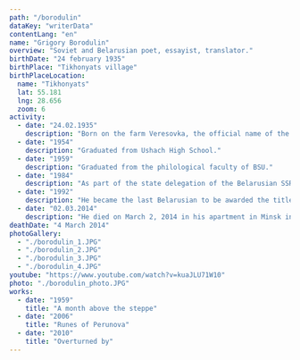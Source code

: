 ```yaml
---
path: "/borodulin"
dataKey: "writerData"
contentLang: "en"
name: "Grigory Borodulin"
overview: "Soviet and Belarusian poet, essayist, translator."
birthDate: "24 february 1935"
birthPlace: "Tikhonyats village"
birthPlaceLocation:
  name: "Tikhonyats"
  lat: 55.181
  lng: 28.656
  zoom: 6
activity:
  - date: "24.02.1935"
    description: "Born on the farm Veresovka, the official name of the farm was 'Gorodok-2' (now it's the north-western outskirts of the village Tikhonyaty, Sorochinskoe village council)."
  - date: "1954"
    description: "Graduated from Ushach High School."
  - date: "1959"
    description: "Graduated from the philological faculty of BSU."
  - date: "1984"
    description: "As part of the state delegation of the Belarusian SSR, Borodulin took part in the 39th session of the UN General Assembly."
  - date: "1992"
    description: "He became the last Belarusian to be awarded the title of national poet."
  - date: "02.03.2014"
    description: "He died on March 2, 2014 in his apartment in Minsk in his 80th year of life from Parkinson's disease."
deathDate: "4 March 2014"
photoGallery:
  - "./borodulin_1.JPG"
  - "./borodulin_2.JPG"
  - "./borodulin_3.JPG"
  - "./borodulin_4.JPG"
youtube: "https://www.youtube.com/watch?v=kuaJLU71W10"
photo: "./borodulin_photo.JPG"
works:
  - date: "1959"
    title: "A month above the steppe"
  - date: "2006"
    title: "Runes of Perunova"
  - date: "2010"
    title: "Overturned by"
---
```

